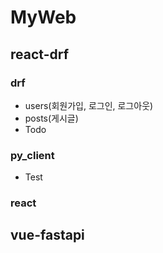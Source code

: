 # MyWeb
## react-drf
### drf
- users(회원가입, 로그인, 로그아웃)
- posts(게시글)
- Todo
### py_client 
- Test
### react

## vue-fastapi

